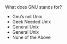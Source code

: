 What does GNU stands for? 
* Gnu’s not Unix 
* Geek Needed Unix 
* General Unix 
* General Unix 
* None of the Above 
